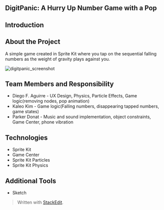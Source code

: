 DigitPanic: A Hurry Up Number Game with a Pop
---------------------------------

Introduction
------------

About the Project
-----------------

A simple game created in Sprite Kit where you tap on the sequential falling numbers as the weight of gravity plays against you. 

![digitpanic_screenshot](https://cloud.githubusercontent.com/assets/6709516/15733812/f84e3c44-2846-11e6-80fa-7a51e35d9808.jpg)

Team Members and Responsibility
-------------------------------

 - Diego F. Aguirre - UX Design, Physics, Particle Effects, Game logic(removing nodes, pop animation)
 - Kaleo Kim - Game logic(Falling numbers, disappearing tapped numbers, game states)
 - Parker Donat - Music and sound implementation, object constraints, Game Center, phone vibration

Technologies
------------

 - Sprite Kit
 - Game Center
 - Sprite Kit Particles
 - Sprite Kit Physics

Additional Tools
----------------

 - Sketch


> Written with [StackEdit](https://stackedit.io/).
